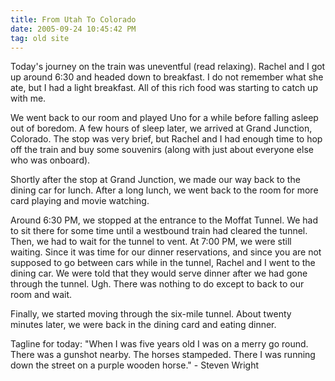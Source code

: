```yaml
---
title: From Utah To Colorado
date: 2005-09-24 10:45:42 PM
tag: old site
---
```


Today's journey on the train was uneventful (read relaxing). Rachel and I got up around 6:30 and headed down to breakfast. I do not remember what she ate, but I had a light breakfast. All of this rich food was starting to catch up with me.

We went back to our room and played Uno for a while before falling asleep out of boredom. A few hours of sleep later, we arrived at Grand Junction, Colorado. The stop was very brief, but Rachel and I had enough time to hop off the train and buy some souvenirs (along with just about everyone else who was onboard).

Shortly after the stop at Grand Junction, we made our way back to the dining car for lunch. After a long lunch, we went back to the room for more card playing and movie watching.

Around 6:30 PM, we stopped at the entrance to the Moffat Tunnel. We had to sit there for some time until a westbound train had cleared the tunnel. Then, we had to wait for the tunnel to vent. At 7:00 PM, we were still waiting. Since it was time for our dinner reservations, and since you are not supposed to go between cars while in the tunnel, Rachel and I went to the dining car. We were told that they would serve dinner after we had gone through the tunnel. Ugh. There was nothing to do except to back to our room and wait.

Finally, we started moving through the six-mile tunnel. About twenty minutes later, we were back in the dining card and eating dinner.

Tagline for today: "When I was five years old I was on a merry go round. There was a gunshot nearby. The horses stampeded. There I was running down the street on a purple wooden horse." - Steven Wright
